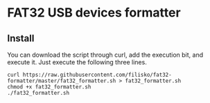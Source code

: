# FAT32 USB devices formatter

## Install

You can download the script through curl, add the execution bit, and execute it. Just execute the following three lines.

```
curl https://raw.githubusercontent.com/filisko/fat32-formatter/master/fat32_formatter.sh > fat32_formatter.sh
chmod +x fat32_formatter.sh
./fat32_formatter.sh
```
